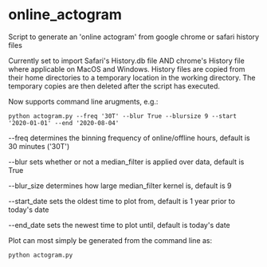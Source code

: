 # online_actogram
Script to generate an 'online actogram' from google chrome or safari history files

Currently set to import Safari's History.db file AND chrome's History file where applicable on MacOS and Windows. History files are copied from their home directories to a temporary location in the working directory. The temporary copies are then deleted after the script has executed. 

Now supports command line arugments, e.g.: 

```python actogram.py --freq '30T' --blur True --blursize 9 --start '2020-01-01' --end '2020-08-04'```

--freq determines the binning frequency of online/offline hours, default is 30 minutes ('30T')

--blur sets whether or not a median_filter is applied over data, default is True

--blur_size determines how large median_filter kernel is, default is 9

--start_date sets the oldest time to plot from, default is 1 year prior to today's date

--end_date sets the newest time to plot until, default is today's date

Plot can most simply be generated from the command line as:

```python actogram.py```
